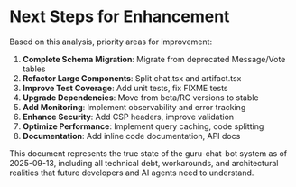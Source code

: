 # Next Steps for Enhancement

Based on this analysis, priority areas for improvement:

1. **Complete Schema Migration**: Migrate from deprecated Message/Vote tables
2. **Refactor Large Components**: Split chat.tsx and artifact.tsx
3. **Improve Test Coverage**: Add unit tests, fix FIXME tests
4. **Upgrade Dependencies**: Move from beta/RC versions to stable
5. **Add Monitoring**: Implement observability and error tracking
6. **Enhance Security**: Add CSP headers, improve validation
7. **Optimize Performance**: Implement query caching, code splitting
8. **Documentation**: Add inline code documentation, API docs

This document represents the true state of the guru-chat-bot system as of 2025-09-13, including all technical debt, workarounds, and architectural realities that future developers and AI agents need to understand.
